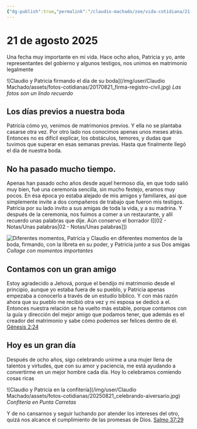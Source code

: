 ```yaml
---
{"dg-publish":true,"permalink":"/claudio-machado/zoe/vida-cotidiana/21-de-agosto-2025/"}
---
```


# **21 de agosto 2025**

Una fecha muy importante en mi vida. Hace ocho años, Patricia y yo, ante representantes del gobierno y algunos testigos, nos unimos en matrimonio legalmente 

![Claudio y Patricia firmando el día de su boda](/img/user/Claudio Machado/assets/fotos-cotidianas/20170821_firma-registro-civil.jpg) *Las fotos son un lindo recuerdo*
## Los días previos a nuestra boda 

Patricia cómo yo, venimos de matrimonios previos.  Y ella no se plantaba casarse otra vez. Por otro lado nos conocimos apenas unos meses atrás. Entonces no es difícil explicar, los obstáculos, temores, y dudas que tuvimos que superar en esas semanas previas. Hasta que finalmente llegó el día de nuestra boda.

## No ha pasado mucho tiempo.

Apenas han pasado ocho años desde aquel hermoso día, en que todo salió muy bien, fué una ceremonia sencilla, sin mucho festejo, eramos muy pocos. En ésa época yo estaba alejado de mis amigos y familiares, así que simplemente invite a dos compañeros de trabajo que fueron mis testigos. Patricia por su lado invito a sus amigas de toda la vida, y a su madrina. Y después de la ceremonia, nos fuimos a comer a un restaurante, y allí recuerdo unas palabras que dije. Aún conservo el borrador ([[02 - Notas/Unas palabras\|02 - Notas/Unas palabras]])

![Diferentes momentos, Patricia y Claudio en diferentes momentos de la boda, firmando, con la libreta en su poder, y Patricia junto a sus Dos amigas](/assets/fotos-cotidianas/collage-nuestra-boda.jpg) *Collage con momentos importantes*


## Contamos con un gran amigo 

Estoy agradecido a Jehová, porque el bendijo mi matrimonio desde el principio, aunque yo estaba fuera de su pueblo, y Patricia apenas empezaba a conocerlo a través de un estudio bíblico. Y con más razón ahora que su pueblo me recibió otra vez y mi esposa se dedicó a el. Entonces nuestra relación se ha vuelto más estable, porque contamos con la guía y dirección del mejor amigo que podamos tener, que además es el creador del matrimonio y sabe cómo podemos ser felices dentro de él.  [Génesis 2:24](https://wol.jw.org/es/wol/b/r4/lp-s/nwtsty/1/2#v=1:2:24) 





## Hoy es un gran día 
Después de ocho años, sigo celebrando unirme a una mujer llena de talentos y virtudes, que con su amor y paciencia, me está ayudando a convertirme en un mejor hombre cada día. Hoy lo celebramos comiendo cosas ricas 

![Claudio y Patricia en la confitería](/img/user/Claudio Machado/assets/fotos-cotidianas/20250821_celebrando-aiversario.jpg) *Confitería en Punta Carretas*

Y de no cansarnos y seguir luchando por atender los intereses del otro, quizá nos alcance el cumplimiento de las promesas de Díos. [Salmo 37:29](https://wol.jw.org/es/wol/b/r4/lp-s/nwtsty/19/37#v=19:37:29) 


